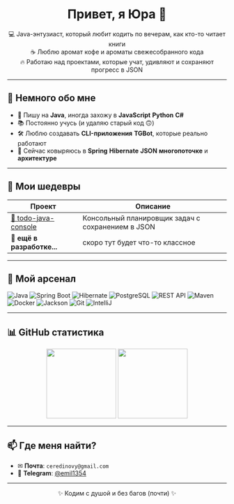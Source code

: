 <!-- Привет! Это профиль EmilDias123 -->
<h1 align="center">Привет, я Юра 👋</h1>

<p align="center">
  💻 Java-энтузиаст, который любит кодить по вечерам, как кто-то читает книги <br>
  ☕ Люблю аромат кофе и ароматы свежесобранного кода <br>
  🔥 Работаю над проектами, которые учат, удивляют и сохраняют прогресс в JSON
</p>

---

## 🤖 Немного обо мне

- 🧠 Пишу на **Java**, иногда захожу в **JavaScript** **Python** **C#**
- 📚 Постоянно учусь (и удаляю старый код 🙃)
- 🛠 Люблю создавать **CLI-приложения** **TGBot**, которые реально работают
- 🌱 Сейчас ковыряюсь в **Spring** **Hibernate** **JSON** **многопоточке** и **архитектуре**

---

## 🚀 Мои шедевры

| Проект | Описание |
|--------|----------|
| [📝 todo-java-console](https://github.com/EmilDias123/todo-java-console) | Консольный планировщик задач с сохранением в JSON |
| 🔧 **ещё в разработке...** | скоро тут будет что-то классное |

---

## 🧰 Мой арсенал

![Java](https://img.shields.io/badge/Java-ED8B00?style=for-the-badge&logo=java&logoColor=white)
![Spring Boot](https://img.shields.io/badge/Spring_Boot-6DB33F?style=for-the-badge&logo=spring-boot&logoColor=white)
![Hibernate](https://img.shields.io/badge/Hibernate-59666C?style=for-the-badge&logo=hibernate&logoColor=white)
![PostgreSQL](https://img.shields.io/badge/PostgreSQL-316192?style=for-the-badge&logo=postgresql&logoColor=white)
![REST API](https://img.shields.io/badge/REST-API-FF6B6B?style=for-the-badge)
![Maven](https://img.shields.io/badge/Maven-C71A36?style=for-the-badge&logo=apachemaven&logoColor=white)
![Docker](https://img.shields.io/badge/Docker-2496ED?style=for-the-badge&logo=docker&logoColor=white)
![Jackson](https://img.shields.io/badge/Jackson-6A6A6A?style=for-the-badge)
![Git](https://img.shields.io/badge/Git-F05032?style=for-the-badge&logo=git&logoColor=white)
![IntelliJ](https://img.shields.io/badge/IDE-IntelliJ%20IDEA-purple?style=for-the-badge&logo=intellij-idea&logoColor=white)

---

## 📊 GitHub статистика

<div align="center">
  <img height="160em" src="https://github-readme-stats.vercel.app/api?username=EmilDias123&show_icons=true&theme=tokyonight" />
  <img height="160em" src="https://github-readme-stats.vercel.app/api/top-langs/?username=EmilDias123&layout=compact&theme=tokyonight" />
</div>

---

## 📫 Где меня найти?

- ✉ **Почта**: `ceredinovy@gmail.com`
- 💬 **Telegram**: [@emil1354](https://t.me/emil1354)

---

<p align="center">✨ Кодим с душой и без багов (почти) ✨</p>
